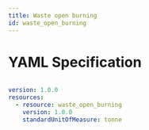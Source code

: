 ```yaml
---
title: Waste open burning
id: waste_open_burning
---
```




# YAML Specification

```yaml

version: 1.0.0
resources: 
  - resource: waste_open_burning
    version: 1.0.0
    standardUnitOfMeasure: tonne
    
```



